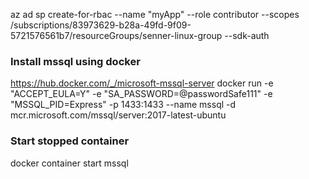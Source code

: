    az ad sp create-for-rbac --name "myApp" --role contributor --scopes /subscriptions/83973629-b28a-49fd-9f09-5721576561b7/resourceGroups/senner-linux-group --sdk-auth

   ### Install mssql using docker
https://hub.docker.com/_/microsoft-mssql-server
docker run -e "ACCEPT_EULA=Y" -e "SA_PASSWORD=@passwordSafe111" -e "MSSQL_PID=Express" -p 1433:1433 --name mssql -d mcr.microsoft.com/mssql/server:2017-latest-ubuntu

### Start stopped container
docker container start mssql
